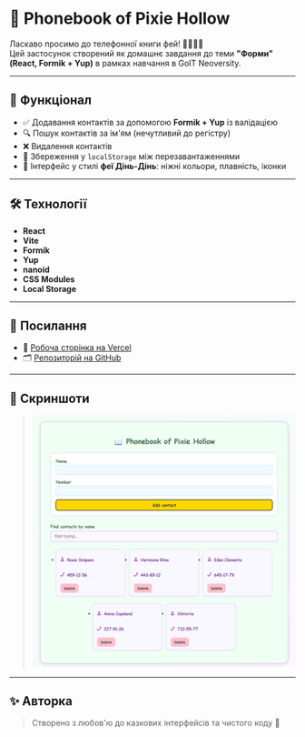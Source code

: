 # 📖 Phonebook of Pixie Hollow

Ласкаво просимо до телефонної книги фей! 🧚🏻‍♀️✨  
Цей застосунок створений як домашнє завдання до теми **"Форми" (React, Formik + Yup)** в рамках навчання в GoIT Neoversity.

---

## 🧩 Функціонал

- ✅ Додавання контактів за допомогою **Formik + Yup** із валідацією
- 🔍 Пошук контактів за ім'ям (нечутливий до регістру)
- ❌ Видалення контактів
- 💾 Збереження у `localStorage` між перезавантаженнями
- 💫 Інтерфейс у стилі **феї Дінь-Дінь**: ніжні кольори, плавність, іконки

---

## 🛠 Технології

- **React**
- **Vite**
- **Formik**
- **Yup**
- **nanoid**
- **CSS Modules**
- **Local Storage**

---

## 🚀 Посилання

- 🔗 [Робоча сторінка на Vercel](https://woolf-neo-react-hw-module3.vercel.app)
- 🗂 [Репозиторій на GitHub](https://github.com/vikkrat/woolf-neo-react-hw-module3)

---

## 📸 Скриншоти

> ![Screenshot](./src/assets/Screenshot%202025-05-06%20165640.png)

---

## ✨ Авторка

> Створено з любов'ю до казкових інтерфейсів та чистого коду 💖  


